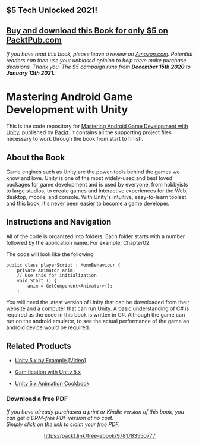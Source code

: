 ## $5 Tech Unlocked 2021!
[Buy and download this Book for only $5 on PacktPub.com](https://www.packtpub.com/product/mastering-android-game-development-with-unity/9781783550777)
-----
*If you have read this book, please leave a review on [Amazon.com](https://www.amazon.com/gp/product/1783550775).     Potential readers can then use your unbiased opinion to help them make purchase decisions. Thank you. The $5 campaign         runs from __December 15th 2020__ to __January 13th 2021.__*

# Mastering Android Game Development with Unity
This is the code repository for [Mastering Android Game Development with Unity](https://www.packtpub.com/game-development/mastering-android-game-development-unity?utm_source=github&utm_medium=repository&utm_campaign=9781783550777), published by [Packt](https://www.packtpub.com/?utm_source=github). It contains all the supporting project files necessary to work through the book from start to finish.
## About the Book
Game engines such as Unity are the power-tools behind the games we know and love. Unity is one of the most widely-used and best loved packages for game development and is used by everyone, from hobbyists to large studios, to create games and interactive experiences for the Web, desktop, mobile, and console. With Unity's intuitive, easy-to-learn toolset and this book, it's never been easier to become a game developer.


## Instructions and Navigation
All of the code is organized into folders. Each folder starts with a number followed by the application name. For example, Chapter02.



The code will look like the following:
```
public class playerScript : MonoBehaviour {
    private Animator anim;
    // Use this for initialization
    void Start () {
        anim = GetComponent<Animator>();	
    }

```

You will need the latest version of Unity that can be downloaded from their website and a computer that can run Unity. A basic understanding of C# is required as the code in this book is written in C#. Although the game can run on the android emulator, to see the actual performance of the game an android device would be required.

## Related Products
* [Unity 5.x by Example [Video]](https://www.packtpub.com/game-development/unity-5x-example-video?utm_source=github&utm_medium=repository&utm_campaign=9781787289895)

* [Gamification with Unity 5.x](https://www.packtpub.com/game-development/gamification-unity-5x?utm_source=github&utm_medium=repository&utm_campaign=9781786463487)

* [Unity 5.x Animation Cookbook](https://www.packtpub.com/game-development/unity-5x-animation-cookbook?utm_source=github&utm_medium=repository&utm_campaign=9781785883910)

### Download a free PDF

 <i>If you have already purchased a print or Kindle version of this book, you can get a DRM-free PDF version at no cost.<br>Simply click on the link to claim your free PDF.</i>
<p align="center"> <a href="https://packt.link/free-ebook/9781783550777">https://packt.link/free-ebook/9781783550777 </a> </p>